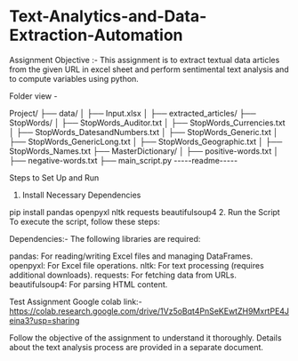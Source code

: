 # Text-Analytics-and-Data-Extraction-Automation

Assignment Objective :- This assignment is to extract textual data articles from the given URL in excel sheet and perform sentimental text analysis and to compute variables using python.

Folder view - 

Project/
├── data/
│   ├── Input.xlsx
│   ├── extracted_articles/
├── StopWords/
│   ├── StopWords_Auditor.txt
│   ├── StopWords_Currencies.txt
│   ├── StopWords_DatesandNumbers.txt
│   ├── StopWords_Generic.txt
│   ├── StopWords_GenericLong.txt
│   ├── StopWords_Geographic.txt
│   ├── StopWords_Names.txt
├── MasterDictionary/
│   ├── positive-words.txt
│   ├── negative-words.txt
├── main_script.py
-----readme-----


Steps to Set Up and Run
1. Install Necessary Dependencies

pip install pandas openpyxl nltk requests beautifulsoup4
2. Run the Script
To execute the script, follow these steps:



Dependencies:-
The following libraries are required:

pandas: For reading/writing Excel files and managing DataFrames.
openpyxl: For Excel file operations.
nltk: For text processing (requires additional downloads).
requests: For fetching data from URLs.
beautifulsoup4: For parsing HTML content.



Test Assignment Google colab link:- https://colab.research.google.com/drive/1Vz5oBqt4PnSeKEwtZH9MxrtPE4Jeina3?usp=sharing

Follow the objective of the assignment to understand it thoroughly. Details about the text analysis process are provided in a separate document.
